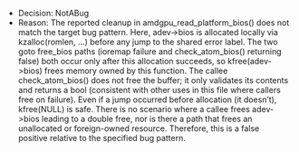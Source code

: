 - Decision: NotABug
- Reason: The reported cleanup in amdgpu_read_platform_bios() does not match the target bug pattern. Here, adev->bios is allocated locally via kzalloc(romlen, ...) before any jump to the shared error label. The two goto free_bios paths (ioremap failure and check_atom_bios() returning false) both occur only after this allocation succeeds, so kfree(adev->bios) frees memory owned by this function. The callee check_atom_bios() does not free the buffer; it only validates its contents and returns a bool (consistent with other uses in this file where callers free on failure). Even if a jump occurred before allocation (it doesn’t), kfree(NULL) is safe. There is no scenario where a callee frees adev->bios leading to a double free, nor is there a path that frees an unallocated or foreign-owned resource. Therefore, this is a false positive relative to the specified bug pattern.
